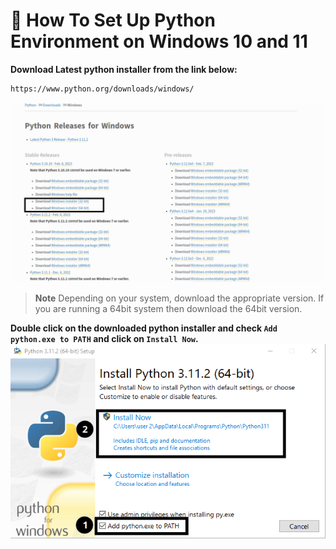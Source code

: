 # :rocket: How To Set Up Python Environment on Windows 10 and 11
**Download Latest python installer from the link below:**
```cmd
https://www.python.org/downloads/windows/
```
<img src="./screenshots/1.png"/>


> **Note**
> Depending on your system, download the appropriate version. If you are running a 64bit system then download the 64bit version.

**Double click on the downloaded python installer and check ```Add python.exe to PATH``` and click on ```Install Now```.**
<img src="./screenshots/2.png"/>


